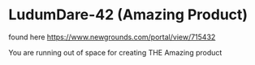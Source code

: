 # LudumDare-42 (Amazing Product)

found here <https://www.newgrounds.com/portal/view/715432>


You are running out of space for creating THE Amazing product
